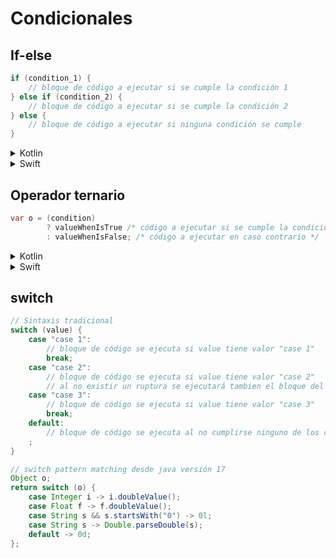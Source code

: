 # Condicionales

## If-else
````java
if (condition_1) {
    // bloque de código a ejecutar si se cumple la condición 1
} else if (condition_2) {
    // bloque de código a ejecutar si se cumple la condición 2
} else {
    // bloque de código a ejecutar si ninguna condición se cumple 
}
````

<details>
  <summary>Kotlin</summary>
  La sintaxis es similar a Java
</details>

<details>
  <summary>Swift</summary>
  <pre>
if condition_1 {
    // bloque de código a ejecutar si se cumple la condición 1
} else if condition_2 {
    // bloque de código a ejecutar si se cumple la condición 2
} else {
    // bloque de código a ejecutar si ninguna condición se cumple 
}  
  </pre>
</details>

## Operador ternario
````java
var o = (condition)
        ? valueWhenIsTrue /* código a ejecutar si se cumple la condición */
        : valueWhenIsFalse; /* código a ejecutar en caso contrario */
````

<details>
  <summary>Kotlin</summary>
  <pre>
val o = if (condition) {
  valueWhenIsTrue
} else {
  valueWhenIsFalse
} </pre>
</details>

<details>
  <summary>Swift</summary>
    <pre>
let o = if condition {
  valueWhenIsTrue
} else {
  valueWhenIsFalse
} </pre>
</details>

## switch
````java
// Sintaxis tradicional
switch (value) {
    case "case 1": 
        // bloque de código se ejecuta si value tiene valor "case 1"
        break;
    case "case 2": 
        // bloque de código se ejecuta si value tiene valor "case 2"
        // al no existir un ruptura se ejecutará tambien el bloque del case 3
    case "case 3": 
        // bloque de código se ejecuta si value tiene valor "case 3"
        break;
    default:
        // bloque de código se ejecuta al no cumplirse ninguno de los casos anteriores
    ;
}

// switch pattern matching desde java versión 17
Object o;
return switch (o) {
    case Integer i -> i.doubleValue();
    case Float f -> f.doubleValue();
    case String s && s.startsWith("0") -> 0l;
    case String s -> Double.parseDouble(s);
    default -> 0d;
};

````
